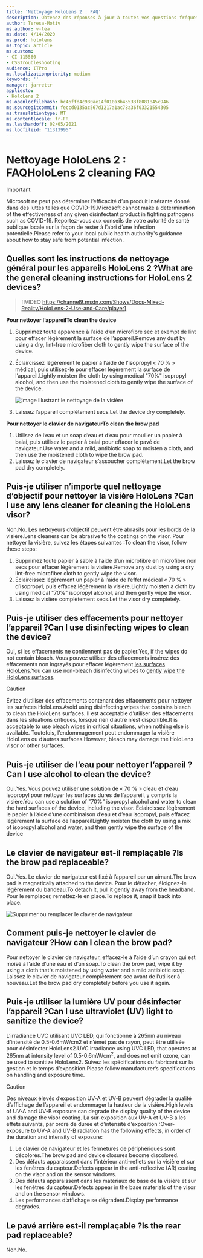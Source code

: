 ```yaml
---
title: 'Nettoyage HoloLens 2 : FAQ'
description: Obtenez des réponses à jour à toutes vos questions fréquemment posées pour le nettoyage et la maintenance de votre appareil HoloLens 2.
author: Teresa-Motiv
ms.author: v-tea
ms.date: 4/14/2020
ms.prod: hololens
ms.topic: article
ms.custom:
- CI 115560
- CSSTroubleshooting
audience: ITPro
ms.localizationpriority: medium
keywords: ''
manager: jarrettr
appliesto:
- HoloLens 2
ms.openlocfilehash: bc46ffd4c980ae14f010a3b45533f8081845c946
ms.sourcegitcommit: feccd0135ac567d1217a1ac78a36f03321554305
ms.translationtype: MT
ms.contentlocale: fr-FR
ms.lasthandoff: 02/05/2021
ms.locfileid: "11313995"
---
```

# <span data-ttu-id="d586c-103">Nettoyage HoloLens 2 : FAQ</span><span class="sxs-lookup"><span data-stu-id="d586c-103">HoloLens 2 cleaning FAQ</span></span>

> [!IMPORTANT]  
> <span data-ttu-id="d586c-104">Microsoft ne peut pas déterminer l’efficacité d’un produit insérante donné dans des luttes telles que COVID-19.</span><span class="sxs-lookup"><span data-stu-id="d586c-104">Microsoft cannot make a determination of the effectiveness of any given disinfectant product in fighting pathogens such as COVID-19.</span></span> <span data-ttu-id="d586c-105">Reportez-vous aux conseils de votre autorité de santé publique locale sur la façon de rester à l’abri d’une infection potentielle.</span><span class="sxs-lookup"><span data-stu-id="d586c-105">Please refer to your local public health authority's guidance about how to stay safe from potential infection.</span></span>  

## <span data-ttu-id="d586c-106">Quelles sont les instructions de nettoyage général pour les appareils HoloLens 2 ?</span><span class="sxs-lookup"><span data-stu-id="d586c-106">What are the general cleaning instructions for HoloLens 2 devices?</span></span>

> [!VIDEO https://channel9.msdn.com/Shows/Docs-Mixed-Reality/HoloLens-2-Use-and-Care/player]

<!-- <iframe src="https://channel9.msdn.com/Shows/Docs-Mixed-Reality/HoloLens-2-Use-and-Care/player" width="960" height="540" allowFullScreen frameBorder="0" title="HoloLens 2 Use and Care - Microsoft Channel 9 Video"></iframe> -->

**<span data-ttu-id="d586c-107">Pour nettoyer l’appareil</span><span class="sxs-lookup"><span data-stu-id="d586c-107">To clean the device</span></span>**

1. <span data-ttu-id="d586c-108">Supprimez toute apparence à l’aide d’un microfibre sec et exempt de lint pour effacer légèrement la surface de l’appareil.</span><span class="sxs-lookup"><span data-stu-id="d586c-108">Remove any dust by using a dry, lint-free microfiber cloth to gently wipe the surface of the device.</span></span>
1. <span data-ttu-id="d586c-109">Éclaircissez légèrement le papier à l’aide de l’isopropyl « 70 % » médical, puis utilisez-le pour effacer légèrement la surface de l’appareil.</span><span class="sxs-lookup"><span data-stu-id="d586c-109">Lightly moisten the cloth by using medical "70%" isopropyl alcohol, and then use the moistened cloth to gently wipe the surface of the device.</span></span>

   ![Image illustrant le nettoyage de la visière](images/hololens-cleaning-visor.png)

1. <span data-ttu-id="d586c-111">Laissez l’appareil complètement secs.</span><span class="sxs-lookup"><span data-stu-id="d586c-111">Let the device dry completely.</span></span>

**<span data-ttu-id="d586c-112">Pour nettoyer le clavier de navigateur</span><span class="sxs-lookup"><span data-stu-id="d586c-112">To clean the brow pad</span></span>**

1. <span data-ttu-id="d586c-113">Utilisez de l’eau et un soap d’eau et d’eau pour mouiller un papier à balai, puis utilisez le papier à balai pour effacer le pavé de navigateur.</span><span class="sxs-lookup"><span data-stu-id="d586c-113">Use water and a mild, antibiotic soap to moisten a cloth, and then use the moistened cloth to wipe the brow pad.</span></span>
1. <span data-ttu-id="d586c-114">Laissez le clavier de navigateur s’assoucher complètement.</span><span class="sxs-lookup"><span data-stu-id="d586c-114">Let the brow pad dry completely.</span></span>

## <span data-ttu-id="d586c-115">Puis-je utiliser n’importe quel nettoyage d’objectif pour nettoyer la visière HoloLens ?</span><span class="sxs-lookup"><span data-stu-id="d586c-115">Can I use any lens cleaner for cleaning the HoloLens visor?</span></span>

<span data-ttu-id="d586c-116">Non.</span><span class="sxs-lookup"><span data-stu-id="d586c-116">No.</span></span> <span data-ttu-id="d586c-117">Les nettoyeurs d’objectif peuvent être abrasifs pour les bords de la visière.</span><span class="sxs-lookup"><span data-stu-id="d586c-117">Lens cleaners can be abrasive to the coatings on the visor.</span></span> <span data-ttu-id="d586c-118">Pour nettoyer la visière, suivez les étapes suivantes :</span><span class="sxs-lookup"><span data-stu-id="d586c-118">To clean the visor, follow these steps:</span></span>  

1. <span data-ttu-id="d586c-119">Supprimez toute papier à sable à l’aide d’un microfibre en microfibre non secs pour effacer légèrement la visière.</span><span class="sxs-lookup"><span data-stu-id="d586c-119">Remove any dust by using a dry lint-free microfiber cloth to gently wipe the visor.</span></span>
1. <span data-ttu-id="d586c-120">Éclaircissez légèrement un papier à l’aide de l’effet médical « 70 % » d’isopropyl, puis effacez légèrement la visière.</span><span class="sxs-lookup"><span data-stu-id="d586c-120">Lightly moisten a cloth by using medical "70%" isopropyl alcohol, and then gently wipe the visor.</span></span>
1. <span data-ttu-id="d586c-121">Laissez la visière complètement secs.</span><span class="sxs-lookup"><span data-stu-id="d586c-121">Let the visor dry completely.</span></span>

## <span data-ttu-id="d586c-122">Puis-je utiliser des effacements pour nettoyer l’appareil ?</span><span class="sxs-lookup"><span data-stu-id="d586c-122">Can I use disinfecting wipes to clean the device?</span></span>

<span data-ttu-id="d586c-123">Oui, si les effacements ne contiennent pas de papier.</span><span class="sxs-lookup"><span data-stu-id="d586c-123">Yes, if the wipes do not contain bleach.</span></span> <span data-ttu-id="d586c-124">Vous pouvez utiliser des effacements insérez des effacements non ingrayés pour effacer légèrement [les surfaces HoloLens.](#what-are-the-general-cleaning-instructions-for-hololens-2-devices)</span><span class="sxs-lookup"><span data-stu-id="d586c-124">You can use non-bleach disinfecting wipes to [gently wipe the HoloLens surfaces](#what-are-the-general-cleaning-instructions-for-hololens-2-devices).</span></span>  

> [!CAUTION]  
> <span data-ttu-id="d586c-125">Évitez d’utiliser des effacements contenant des effacements pour nettoyer les surfaces HoloLens.</span><span class="sxs-lookup"><span data-stu-id="d586c-125">Avoid using disinfecting wipes that contains bleach to clean the HoloLens surfaces.</span></span> <span data-ttu-id="d586c-126">Il est acceptable d’utiliser des effacements dans les situations critiques, lorsque rien d’autre n’est disponible.</span><span class="sxs-lookup"><span data-stu-id="d586c-126">It is acceptable to use bleach wipes in critical situations, when nothing else is available.</span></span> <span data-ttu-id="d586c-127">Toutefois, l’endommagement peut endommager la visière HoloLens ou d’autres surfaces.</span><span class="sxs-lookup"><span data-stu-id="d586c-127">However, bleach may damage the HoloLens visor or other surfaces.</span></span>

## <span data-ttu-id="d586c-128">Puis-je utiliser de l’eau pour nettoyer l’appareil ?</span><span class="sxs-lookup"><span data-stu-id="d586c-128">Can I use alcohol to clean the device?</span></span>

<span data-ttu-id="d586c-129">Oui.</span><span class="sxs-lookup"><span data-stu-id="d586c-129">Yes.</span></span> <span data-ttu-id="d586c-130">Vous pouvez utiliser une solution de « 70 % » d’eau et d’eau isopropyl pour nettoyer les surfaces dures de l’appareil, y compris la visière.</span><span class="sxs-lookup"><span data-stu-id="d586c-130">You can use a solution of "70%" isopropyl alcohol and water to clean the hard surfaces of the device, including the visor.</span></span> <span data-ttu-id="d586c-131">Éclaircissez légèrement le papier à l’aide d’une combinaison d’eau et d’eau isopropyl, puis effacez légèrement la surface de l’appareil</span><span class="sxs-lookup"><span data-stu-id="d586c-131">Lightly moisten the cloth by using a mix of isopropyl alcohol and water, and then gently wipe the surface of the device</span></span>

## <span data-ttu-id="d586c-132">Le clavier de navigateur est-il remplaçable ?</span><span class="sxs-lookup"><span data-stu-id="d586c-132">Is the brow pad replaceable?</span></span>

<span data-ttu-id="d586c-133">Oui.</span><span class="sxs-lookup"><span data-stu-id="d586c-133">Yes.</span></span> <span data-ttu-id="d586c-134">Le clavier de navigateur est fixé à l’appareil par un aimant.</span><span class="sxs-lookup"><span data-stu-id="d586c-134">The brow pad is magnetically attached to the device.</span></span> <span data-ttu-id="d586c-135">Pour le détacher, éloignez-le légèrement du bandeau.</span><span class="sxs-lookup"><span data-stu-id="d586c-135">To detach it, pull it gently away from the headband.</span></span> <span data-ttu-id="d586c-136">Pour le remplacer, remettez-le en place.</span><span class="sxs-lookup"><span data-stu-id="d586c-136">To replace it, snap it back into place.</span></span>

![Supprimer ou remplacer le clavier de navigateur](images/hololens2-remove-browpad.png)

## <span data-ttu-id="d586c-138">Comment puis-je nettoyer le clavier de navigateur ?</span><span class="sxs-lookup"><span data-stu-id="d586c-138">How can I clean the brow pad?</span></span>

<span data-ttu-id="d586c-139">Pour nettoyer le clavier de navigateur, effacez-le à l’aide d’un crayon qui est moisé à l’aide d’une eau et d’un soap.</span><span class="sxs-lookup"><span data-stu-id="d586c-139">To clean the brow pad, wipe it by using a cloth that's moistened by using water and a mild antibiotic soap.</span></span> <span data-ttu-id="d586c-140">Laissez le clavier de navigateur complètement sec avant de l’utiliser à nouveau.</span><span class="sxs-lookup"><span data-stu-id="d586c-140">Let the brow pad dry completely before you use it again.</span></span>

## <span data-ttu-id="d586c-141">Puis-je utiliser la lumière UV pour désinfecter l’appareil ?</span><span class="sxs-lookup"><span data-stu-id="d586c-141">Can I use ultraviolet (UV) light to sanitize the device?</span></span>

<span data-ttu-id="d586c-142">L’irradiance UVC utilisant UVC LED, qui fonctionne à 265nm au niveau d’intensité de 0.5-0.6mW/cm2 et n’émet pas de rayon, peut être utilisée pour désinfecter <sup> </sup> HoloLens2.</span><span class="sxs-lookup"><span data-stu-id="d586c-142">UVC irradiance using UVC LED, that operates at 265nm at intensity level of 0.5-0.6mW/cm<sup>2</sup>, and does not emit ozone, can be used to sanitize HoloLens2.</span></span> <span data-ttu-id="d586c-143">Suivez les spécifications du fabricant sur la gestion et le temps d’exposition.</span><span class="sxs-lookup"><span data-stu-id="d586c-143">Please follow manufacturer’s specifications on handling and exposure time.</span></span>

> [!CAUTION]  
> <span data-ttu-id="d586c-144">Des niveaux élevés d’exposition UV-A et UV-B peuvent dégrader la qualité d’affichage de l’appareil et endommager la hauteur de la visière.</span><span class="sxs-lookup"><span data-stu-id="d586c-144">High levels of UV-A and UV-B exposure can degrade the display quality of the device and damage the visor coating.</span></span> <span data-ttu-id="d586c-145">La sur-exposition aux UV-A et UV-B a les effets suivants, par ordre de durée et d’intensité d’exposition :</span><span class="sxs-lookup"><span data-stu-id="d586c-145">Over-exposure to UV-A and UV-B radiation has the following effects, in order of the duration and intensity of exposure:</span></span>
>  
> 1. <span data-ttu-id="d586c-146">Le clavier de navigateur et les fermetures de périphériques sont décolorés.</span><span class="sxs-lookup"><span data-stu-id="d586c-146">The brow pad and device closures become discolored.</span></span>
> 1. <span data-ttu-id="d586c-147">Des défauts apparaissent dans l’intérieur anti-reflets sur la visière et sur les fenêtres du capteur.</span><span class="sxs-lookup"><span data-stu-id="d586c-147">Defects appear in the anti-reflective (AR) coating on the visor and on the sensor windows.</span></span>
> 1. <span data-ttu-id="d586c-148">Des défauts apparaissent dans les matériaux de base de la visière et sur les fenêtres du capteur.</span><span class="sxs-lookup"><span data-stu-id="d586c-148">Defects appear in the base materials of the visor and on the sensor windows.</span></span>
> 1. <span data-ttu-id="d586c-149">Les performances d’affichage se dégradent.</span><span class="sxs-lookup"><span data-stu-id="d586c-149">Display performance degrades.</span></span>

## <span data-ttu-id="d586c-150">Le pavé arrière est-il remplaçable ?</span><span class="sxs-lookup"><span data-stu-id="d586c-150">Is the rear pad replaceable?</span></span>

<span data-ttu-id="d586c-151">Non.</span><span class="sxs-lookup"><span data-stu-id="d586c-151">No.</span></span>
